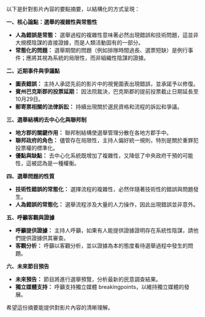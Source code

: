 以下是針對影片內容的要點摘要，以結構化的方式呈現：

**一、核心論點：選舉的複雜性與常態性**

*   **人為錯誤是常態：** 選舉過程的複雜性意味著必然出現錯誤和技術問題，這並非大規模陰謀的直接證據，而是人類活動固有的一部分。
*   **常態化的問題：** 選舉期間的問題（例如排隊時間過長、選票短缺）是例行事件；應將其視為系統的局限性，而非組織性陰謀的證據。

**二、近期事件與爭議點**

*   **圖表錯誤：** 主持人承認先前的影片中的視覺圖表出現錯誤，並承諾予以修復。
*   **賓州巴克斯郡的投票延期：** 因法院裁決，巴克斯郡的提前投票截止日期延長至10月29日。
*   **郵寄票相關的法律訴訟：** 持續出現關於選民資格和流程的訴訟和爭議。

**三、選舉結構的去中心化與聯邦制**

*   **地方郡的關鍵作用：** 聯邦制結構使選舉管理分散在各地方郡手中。
*   **聯邦政府的角色：** 儘管存在局限性，主持人偏好統一規則，特別是關於重罪犯投票權的標準化。
*   **優點與缺點：** 去中心化系統既增加了複雜性，又降低了中央政府干預的可能性，這被認為是一種權衡。

**四、選舉問題的性質**

*   **技術性錯誤的常態化：** 選擇流程的複雜性，必然伴隨著技術性的錯誤與問題發生。
*   **人為錯誤的常態化：** 選舉流程涉及大量的人力操作，因此出現錯誤並非意外。

**五、呼籲客觀與證據**

*   **呼籲提供證據：** 主持人呼籲，如果有人能提供證據證明存在系統性陰謀，請他們提供證據供其審查。
*   **客觀分析：** 呼籲以客觀分析，並以證據為本的態度看待選舉過程中發生的問題。

**六、未來節目預告**

*   **未來預告：** 節目將進行選舉預覽，分析最新的民意調查結果。
*   **獨立媒體支持：** 呼籲支持獨立媒體 breakingpoints，以維持獨立媒體的發展。

希望這份摘要能提供對影片內容的清晰理解。